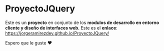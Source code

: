 # ProyectoJQuery

Este es un **proyecto** en conjunto de los **modulos de desarrollo en entorno cliente y diseño de interfaces web.**
Este es el **enlace**: https://jorgeramirezdev.github.io/ProyectoJQuery/

Espero que le guste ❤️
